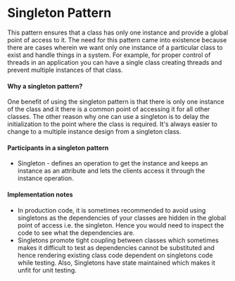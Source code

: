 # Singleton Pattern

This pattern ensures that a class has only one instance and provide a global point of access to it. The need
for this pattern came into existence because there are cases wherein we want only one instance of a particular
class to exist and handle things in a system. For example, for proper control of threads in an application you
can have a single class creating threads and prevent multiple instances of that class.

#### Why a singleton pattern?
One benefit of using the singleton pattern is that there is only one instance of the class and it there is a
common point of accessing it for all other classes. The other reason why one can use a singleton is to delay 
the initialization to the point where the class is required. It's always easier to change to a multiple instance
design from a singleton class.

#### Participants in a singleton pattern
* Singleton - defines an operation to get the instance and keeps an instance as an attribute and lets the 
clients access it through the instance operation.

#### Implementation notes
* In production code, it is sometimes recommended to avoid using singletons as the dependencies of your
classes are hidden in the global point of access i.e. the singleton. Hence you would need to inspect the code
to see what the dependencies are. 
* Singletons promote tight coupling between classes which sometimes makes it difficult to test as dependencies
cannot be substituted and hence rendering existing class code dependent on singletons code while testing. Also,
Singletons have state maintained which makes it unfit for unit testing.
